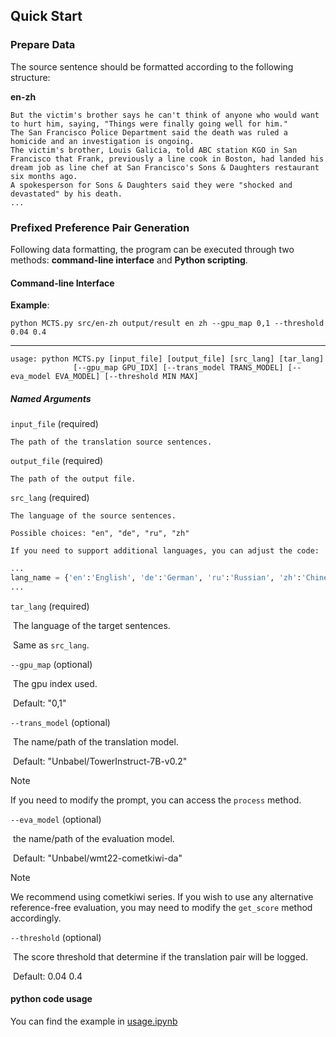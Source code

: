 ## Quick Start

### Prepare Data

The source sentence should be formatted according to the following structure:

**en-zh**

```
But the victim's brother says he can't think of anyone who would want to hurt him, saying, "Things were finally going well for him."
The San Francisco Police Department said the death was ruled a homicide and an investigation is ongoing.
The victim's brother, Louis Galicia, told ABC station KGO in San Francisco that Frank, previously a line cook in Boston, had landed his dream job as line chef at San Francisco's Sons & Daughters restaurant six months ago.
A spokesperson for Sons & Daughters said they were "shocked and devastated" by his death.
...
```

### Prefixed Preference Pair Generation

Following data formatting, the program can be executed through two methods: **command-line interface** and **Python scripting**.

#### Command-line Interface

**Example**:

```
python MCTS.py src/en-zh output/result en zh --gpu_map 0,1 --threshold 0.04 0.4
```

<hr>

```
usage: python MCTS.py [input_file] [output_file] [src_lang] [tar_lang]
		      [--gpu_map GPU_IDX] [--trans_model TRANS_MODEL] [--eva_model EVA_MODEL] [--threshold MIN MAX]
```

##### Named Arguments

`input_file` (required)

    The path of the translation source sentences.

`output_file` (required)

    The path of the output file.

`src_lang` (required)

    The language of the source sentences.

    Possible choices: "en", "de", "ru", "zh"

    If you need to support additional languages, you can adjust the code:
```python
...
lang_name = {'en':'English', 'de':'German', 'ru':'Russian', 'zh':'Chinese'}  # e.g. 'jp':'Japanese'
...
```
`tar_lang` (required)

​	The language of the target sentences.

​	Same as `src_lang`.

`--gpu_map` (optional)

​	The gpu index used.

​	Default: "0,1"

`--trans_model` (optional)

​	The name/path of the translation model.

​	Default: "Unbabel/TowerInstruct-7B-v0.2"

> [!NOTE]
> If you need to modify the prompt, you can access the `process` method.

`--eva_model` (optional)

​	the name/path of the evaluation model.

​	Default: "Unbabel/wmt22-cometkiwi-da"

> [!NOTE]
> We recommend using cometkiwi series.
> If you wish to use any alternative reference-free evaluation, you may need to modify the `get_score` method accordingly.

`--threshold` (optional)

​	The score threshold that determine if the translation pair will be logged.

​	Default: 0.04 0.4

#### python code usage

You can find the example in [usage.ipynb](usage.ipynb)


